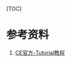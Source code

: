 [TOC]


# 参考资料
1. [CE官方-Tutorial教程](https://wiki.cheatengine.org/index.php?title=Tutorials:Cheat_Engine_Tutorial_Guide_x64)